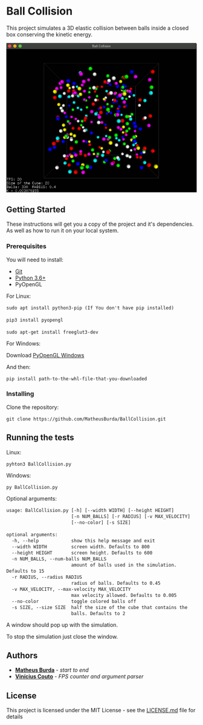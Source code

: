 # Ball Collision

This project simulates a 3D elastic collision between balls inside a closed box conserving the kinetic energy.

![BallCollision](/Extras/BallCollision2.gif)

## Getting Started

These instructions will get you a copy of the project and it's dependencies. As well as how to run it on your local system.

### Prerequisites

You will need to install:

* [Git](https://git-scm.com/downloads)
* [Python 3.6+](https://www.python.org/downloads/)
* PyOpenGL

For Linux:
```
sudo apt install python3-pip (If You don't have pip installed)

pip3 install pyopengl

sudo apt-get install freeglut3-dev
```

For Windows:

Download [PyOpenGL Windows](https://www.lfd.uci.edu/~gohlke/pythonlibs/#pyopengl)

And then:
```
pip install path-to-the-whl-file-that-you-downloaded
```

### Installing

Clone the repository:

```
git clone https://github.com/MatheusBurda/BallCollision.git
```

## Running the tests

Linux:
```
pyhton3 BallCollision.py
```
Windows:
```
py BallCollision.py
```

Optional arguments:
```
usage: BallCollision.py [-h] [--width WIDTH] [--height HEIGHT]
                        [-n NUM_BALLS] [-r RADIUS] [-v MAX_VELOCITY]
                        [--no-color] [-s SIZE]

optional arguments:
  -h, --help            show this help message and exit
  --width WIDTH         screen width. Defaults to 800
  --height HEIGHT       screen height. Defaults to 600
  -n NUM_BALLS, --num-balls NUM_BALLS
                        amount of balls used in the simulation. Defaults to 15
  -r RADIUS, --radius RADIUS
                        radius of balls. Defaults to 0.45
  -v MAX_VELOCITY, --max-velocity MAX_VELOCITY
                        max velocity allowed. Defaults to 0.005
  --no-color            toggle colored balls off
  -s SIZE, --size SIZE  half the size of the cube that contains the
                        balls. Defaults to 2
```

A window should pop up with the simulation.

To stop the simulation just close the window.

## Authors

* **[Matheus Burda](https://github.com/MatheusBurda)** - *start to end* 
* **[Vinícius Couto](https://github.com/vcoutasso)** - *FPS counter and argument parser* 

## License

This project is licensed under the MIT License - see the [LICENSE.md](LICENSE.md) file for details
